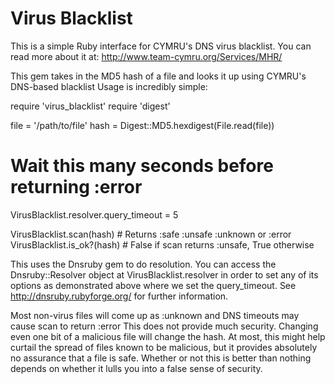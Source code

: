 Virus Blacklist
===============

This is a simple Ruby interface for CYMRU's DNS virus blacklist.  You can read
more about it at: http://www.team-cymru.org/Services/MHR/

This gem takes in the MD5 hash of a file and looks it up using CYMRU's DNS-based
blacklist Usage is incredibly simple:

require 'virus_blacklist' 
require 'digest'

file = '/path/to/file' 
hash = Digest::MD5.hexdigest(File.read(file))

# Wait this many seconds before returning :error
VirusBlacklist.resolver.query_timeout = 5  

VirusBlacklist.scan(hash)   # Returns :safe :unsafe :unknown or :error
VirusBlacklist.is_ok?(hash) # False if scan returns :unsafe, True otherwise

This uses the Dnsruby gem to do resolution.  You can access the
Dnsruby::Resolver object at VirusBlacklist.resolver in order to set any of its
options as demonstrated above where we set the query_timeout.  See
http://dnsruby.rubyforge.org/ for further information.

Most non-virus files will come up as :unknown and DNS timeouts may cause scan to
return :error  This does not provide much security.  Changing even one bit of a
malicious file will change the hash.  At most, this might help curtail the
spread of files known to be malicious, but it provides absolutely no assurance
that a file is safe.  Whether or not this is better than nothing depends on
whether it lulls you into a false sense of security.
